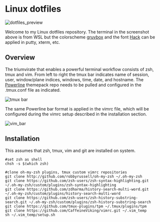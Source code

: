 # Linux dotfiles

![dotfiles_preview](https://github.com/solarrdev/images/blob/main/screenshot_01.png)

Welcome to my Linux dotfiles repository. The terminal in the screenshot above is from WSL but the colorscheme [gruvbox](https://github.com/YV31/gruvbox-css) and the font [Hack](https://github.com/source-foundry/Hack) can be applied in putty, xterm, etc.

## Overview

The triumvirate that enables a powerful terminal workflow consists of zsh, tmux and vim. From left to right the tmux bar indicates name of session, user, window/plane indices, windows, time, date, and hostname. The [Powerline](https://github.com/jimeh/tmux-themepack) themepack repo needs to be pulled and configured in the .tmux.conf file as indicated.

![tmux bar](https://github.com/solarrdev/images/blob/main/tmux_bar.png)

The same Powerline bar format is applied in the vimrc file, which will be configured during the vimrc setup described in the installation section.

![vim_bar](https://github.com/solarrdev/images/blob/main/vim_bar.png)

## Installation

This assumes that zsh, tmux, vim and git are installed on system.

```
#set zsh as shell
chsh -s $(which zsh)

#clone oh-my-zsh plugins, tmux custom vimrc repositories
git clone http://github.com/robbyrussell/oh-my-zsh ~/.oh-my-zsh
git clone https://github.com/zsh-users/zsh-syntax-highlighting.git ~/.oh-my-zsh/custom/plugins/zsh-syntax-highlighting
git clone https://github.com/zdharma/history-search-multi-word.git ~/.oh-my-zsh/custom/plugins/history-search-multi-word
git clone https://github.com/zsh-users/zsh-history-substring-search.git ~/.oh-my-zsh/custom/plugins/zsh-history-substring-search 
git clone https://github.com/tmux-plugins/tpm ~/.tmux/plugins/tpm
git clone https://github.com/CaffeineViking/vimrc.git ~/.vim_temp
sh ~/.vim_temp/setup.sh
```
